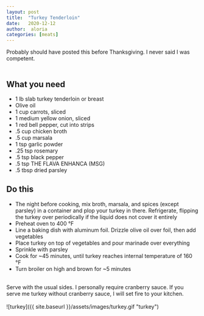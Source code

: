 ```yaml
---
layout: post
title:  "Turkey Tenderloin"
date:   2020-12-12
author:  aloria
categories: [meats]
---
```

Probably should have posted this before Thanksgiving. I never said I was competent.<br/>
<br/>

## What you need
* 1 lb slab turkey tenderloin or breast
* Olive oil
* 1 cup carrots, sliced
* 1 medium yellow onion, sliced
* 1 red bell pepper, cut into strips
* .5 cup chicken broth
* .5 cup marsala
* 1 tsp garlic powder
* .25 tsp rosemary
* .5 tsp black pepper
* .5 tsp THE FLAVA ENHANCA (MSG)
* .5 tbsp dried parsley


## Do this
* The night before cooking, mix broth, marsala, and spices (except parsley) in a container and plop your turkey in there. Refrigerate, flipping the turkey over periodically if the liquid does not cover it entirely
* Preheat oven to 400 °F
* Line a baking dish with aluminum foil. Drizzle olive oil over foil, then add vegetables
* Place turkey on top of vegetables and pour marinade over everything
* Sprinkle with parsley
* Cook for ~45 minutes, until turkey reaches internal temperature of 160 °F
* Turn broiler on high and brown for ~5 minutes<br/>
<br/>
Serve with the usual sides. I personally require cranberry sauce. If you serve me turkey without cranberry sauce, I will set fire to your kitchen.<br/>
<br/>
![turkey]({{ site.baseurl }}/assets/images/turkey.gif "turkey")
